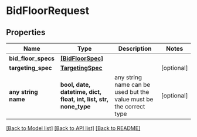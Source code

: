 # BidFloorRequest


## Properties
Name | Type | Description | Notes
------------ | ------------- | ------------- | -------------
**bid_floor_specs** | [**[BidFloorSpec]**](BidFloorSpec.md) |  | 
**targeting_spec** | [**TargetingSpec**](TargetingSpec.md) |  | [optional] 
**any string name** | **bool, date, datetime, dict, float, int, list, str, none_type** | any string name can be used but the value must be the correct type | [optional]

[[Back to Model list]](../README.md#documentation-for-models) [[Back to API list]](../README.md#documentation-for-api-endpoints) [[Back to README]](../README.md)


